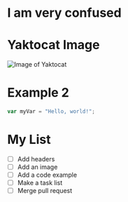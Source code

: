 # I am very confused

# Yaktocat Image
![Image of Yaktocat](https://octodex.github.com/images/yaktocat.png)

# Example 2
``` javascript
var myVar = "Hello, world!";
```
# My List
- [ ] Add headers
- [ ] Add an image
- [ ] Add a code example
- [ ] Make a task list
- [ ] Merge pull request
